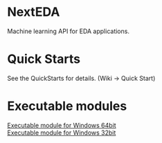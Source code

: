 # NextEDA
Machine learning API for EDA applications.

# Quick Starts
See the QuickStarts for details. (Wiki -> Quick Start)

# Executable modules
[Executable module for Windows 64bit](../../wiki/release/sample_win64_20211003.zip "Executable module for Windows 64bit")
<br/>
[Executable module for Windows 32bit](../../wiki/release/sample_win32_20211003.zip "Executable module for Windows 32bit")
